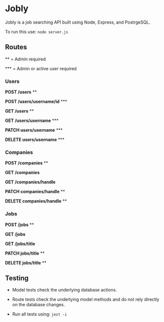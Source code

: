 # Jobly

Jobly is a job searching API built using Node, Express, and PostrgeSQL.

To run this use: ```node server.js```

## Routes

** = Admin required

*** = Admin or active user required

### Users
>
__POST /users__ **

__POST /users/username/id__ ***

__GET /users__ **

__GET /users/username__ ***

__PATCH users/username__ ***

__DELETE users/username__ ***
>
### Companies

__POST /companies__ **

__GET /companies__ 

__GET /companies/handle__

__PATCH companies/handle__ **

__DELETE companies/handle__ **

### Jobs

__POST /jobs__ **

__GET /jobs__ 

__GET /jobs/title__ 

__PATCH jobs/title__ **

__DELETE jobs/title__ **


## Testing

* Model tests check the underlying database actions.

* Route tests check the underlying model methods and do not rely directly on the database changes.

* Run all tests using:  ```jest -i```
